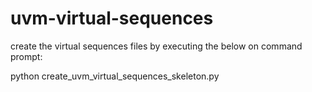 # uvm-virtual-sequences
create the virtual sequences files by executing the below on command prompt:

python create_uvm_virtual_sequences_skeleton.py
